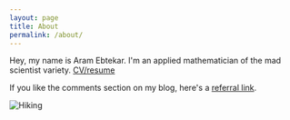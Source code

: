 ```yaml
---
layout: page
title: About
permalink: /about/
---
```


Hey, my name is Aram Ebtekar. I'm an applied mathematician of the mad scientist variety. [CV/resume](../assets/resume.pdf)

If you like the comments section on my blog, here's a [referral link](https://talk.hyvor.com?aff=6137).

![Hiking](../assets/images/hiking.jpg)
